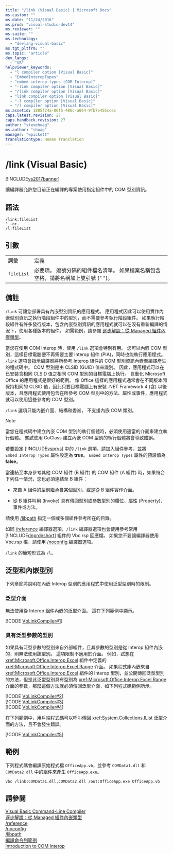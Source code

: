 ```yaml
---
title: "/link (Visual Basic) | Microsoft Docs"
ms.custom: ""
ms.date: "11/24/2016"
ms.prod: "visual-studio-dev14"
ms.reviewer: ""
ms.suite: ""
ms.technology: 
  - "devlang-visual-basic"
ms.tgt_pltfrm: ""
ms.topic: "article"
dev_langs: 
  - "VB"
helpviewer_keywords: 
  - "l compiler option [Visual Basic]"
  - "EmbedInteropTypes"
  - "embed interop types [COM Interop]"
  - "-link compiler option [Visual Basic]"
  - "/link compiler option [Visual Basic]"
  - "link compiler option [Visual Basic]"
  - "-l compiler option [Visual Basic]"
  - "/l compiler option [Visual Basic]"
ms.assetid: 1885f24a-86f5-486c-a064-9fb7e455ccec
caps.latest.revision: 27
caps.handback.revision: 27
author: "stevehoag"
ms.author: "shoag"
manager: "wpickett"
translationtype: Human Translation
---
```

# /link (Visual Basic)
[!INCLUDE[vs2017banner](../../../csharp/includes/vs2017banner.md)]

讓編譯器允許您目前正在編譯的專案使用指定組件中的 COM 型別資訊。  
  
## 語法  
  
```  
/link:fileList  
' -or-  
/l:fileList  
```  
  
## 引數  
  
|||  
|-|-|  
|詞彙|定義|  
|`fileList`|必要項。  逗號分隔的組件檔名清單。  如果檔案名稱包含空格，請將名稱加上雙引號 \(" "\)。|  
  
## 備註  
 `/link` 可讓您部署具有內嵌型別資訊的應用程式。  應用程式因此可以使用實作內嵌型別資訊之執行階段組件中的型別，而不需要參考執行階段組件。  如果執行階段組件有許多發行版本，包含內嵌型別資訊的應用程式就可以在沒有重新編譯的情況下，使用各種版本的組件。  如需範例，請參閱 [逐步解說：從 Managed 組件內嵌類型](../Topic/Walkthrough:%20Embedding%20Types%20from%20Managed%20Assemblies%20\(C%23%20and%20Visual%20Basic\).md)。  
  
 當您在使用 COM Interop 時，使用 `/link` 選項會特別有用。  您可以內嵌 COM 型別，這樣目標電腦便不再需要主要 Interop 組件 \(PIA\)，同時也能執行應用程式。  `/link` 選項會指示編譯器將所參考 Interop 組件的 COM 型別資訊內嵌至編譯產生的程式碼中。  COM 型別是由 CLSID \(GUID\) 值來識別。  因此，應用程式可以在已安裝含相同 CLSID 值之相同 COM 型別的目標電腦上執行。  自動化 Microsoft Office 的應用程式是很好的範例。  像 Office 這樣的應用程式通常會在不同版本間保持相同的 CLSID 值，因此只要目標電腦上有安裝 .NET Framework 4 \(含\) 以後版本，且應用程式使用包含在所參考 COM 型別中的方法、屬性或事件，應用程式就可以使用這些參考的 COM 型別。  
  
 `/link` 選項只能內嵌介面、結構和委派，  不支援內嵌 COM 類別。  
  
> [!NOTE]
>  當您在程式碼中建立內嵌 COM 型別的執行個體時，必須使用適當的介面來建立執行個體。  嘗試使用 CoClass 建立內嵌 COM 型別的執行個體將會導致錯誤。  
  
 若要設定 [!INCLUDE[vsprvs](../../../csharp/includes/vsprvs_md.md)] 中的 `/link` 選項，請加入組件參考，並將 `Embed Interop Types` 屬性設定為 **true**。  `Embed Interop Types` 屬性的預設值為 **false**。  
  
 當連結至本身參考其他 COM 組件 \(B 組件\) 的 COM 組件 \(A 組件\) 時，如果符合下列任一情況，您也必須連結至 B 組件：  
  
-   來自 A 組件的型別繼承自某個型別，或是從 B 組件實作介面。  
  
-   從 B 組件叫用 \(Invoke\) 具有傳回型別或參數型別的欄位、屬性 \(Property\)、事件或方法。  
  
 請使用 [\/libpath](../../../visual-basic/reference/command-line-compiler/libpath.md) 指定一個或多個組件參考所在的目錄。  
  
 如同 [\/reference](../../../visual-basic/reference/command-line-compiler/reference.md) 編譯器選項，`/link` 編譯器選項也會使用參考常用 [!INCLUDE[dnprdnshort](../../../csharp/getting-started/includes/dnprdnshort_md.md)] 組件的 Vbc.rsp 回應檔。  如果您不要讓編譯器使用 Vbc.rsp 檔，請使用 [\/noconfig](../../../visual-basic/reference/command-line-compiler/noconfig.md) 編譯器選項。  
  
 `/link` 的簡短形式為 `/l`。  
  
## 泛型和內嵌型別  
 下列章節將說明在內嵌 Interop 型別的應用程式中使用泛型型別時的限制。  
  
### 泛型介面  
 無法使用從 Interop 組件內嵌的泛型介面。  這在下列範例中顯示。  
  
 [!CODE [VbLinkCompiler#1](../CodeSnippet/VS_Snippets_VBCSharp/vblinkcompiler#1)]  
  
### 具有泛型參數的型別  
 如果具有泛型參數的型別來自外部組件，且其參數的型別是從 Interop 組件內嵌的，則無法使用該型別。  這項限制不適用於介面。  例如，試想在 <xref:Microsoft.Office.Interop.Excel> 組件中定義的 <xref:Microsoft.Office.Interop.Excel.Range> 介面。  如果程式庫內嵌來自 <xref:Microsoft.Office.Interop.Excel> 組件的 Interop 型別，並公開傳回泛型型別的方法，但是此泛型型別具有型別為 <xref:Microsoft.Office.Interop.Excel.Range> 介面的參數，那麼這個方法就必須傳回泛型介面，如下列程式碼範例所示。  
  
 [!CODE [VbLinkCompiler#2](../CodeSnippet/VS_Snippets_VBCSharp/vblinkcompiler#2)]  
[!CODE [VbLinkCompiler#3](../CodeSnippet/VS_Snippets_VBCSharp/vblinkcompiler#3)]  
[!CODE [VbLinkCompiler#4](../CodeSnippet/VS_Snippets_VBCSharp/vblinkcompiler#4)]  
  
 在下列範例中，用戶端程式碼可以呼叫傳回 <xref:System.Collections.IList> 泛型介面的方法，且不會發生錯誤。  
  
 [!CODE [VbLinkCompiler#5](../CodeSnippet/VS_Snippets_VBCSharp/vblinkcompiler#5)]  
  
## 範例  
 下列程式碼會編譯原始程式檔 `OfficeApp.vb`，並參考 `COMData1.dll` 和 `COMData2.dll` 中的組件來產生 `OfficeApp.exe`。  
  
```vb#  
vbc /link:COMData1.dll,COMData2.dll /out:OfficeApp.exe OfficeApp.vb  
```  
  
## 請參閱  
 [Visual Basic Command\-Line Compiler](../../../visual-basic/reference/command-line-compiler/index.md)   
 [逐步解說：從 Managed 組件內嵌類型](../Topic/Walkthrough:%20Embedding%20Types%20from%20Managed%20Assemblies%20\(C%23%20and%20Visual%20Basic\).md)   
 [\/reference](../../../visual-basic/reference/command-line-compiler/reference.md)   
 [\/noconfig](../../../visual-basic/reference/command-line-compiler/noconfig.md)   
 [\/libpath](../../../visual-basic/reference/command-line-compiler/libpath.md)   
 [編譯命令列範例](../../../visual-basic/reference/command-line-compiler/sample-compilation-command-lines.md)   
 [Introduction to COM Interop](../../../visual-basic/programming-guide/com-interop/introduction-to-com-interop.md)